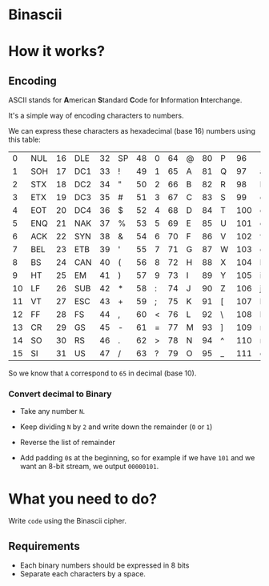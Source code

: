# Binascii

# How it works?

## Encoding

ASCII stands for **A**merican **S**tandard **C**ode for **I**nformation **I**nterchange.

It's a simple way of encoding characters to numbers.

We can express these characters as hexadecimal (base 16) numbers using this table:

<table>
	<tbody>
		<tr>
			<td>0</td>
			<td>NUL</td>
			<td>16</td>
			<td>DLE</td>
			<td>32</td>
			<td>SP</td>
			<td>48</td>
			<td>0</td>
			<td>64</td>
			<td>@</td>
			<td>80</td>
			<td>P</td>
			<td>96</td>
			<td>`</td>
			<td>112</td>
			<td>p</td>
		</tr>
		<tr>
			<td>1</td>
			<td>SOH</td>
			<td>17</td>
			<td>DC1</td>
			<td>33</td>
			<td>!</td>
			<td>49</td>
			<td>1</td>
			<td>65</td>
			<td>A</td>
			<td>81</td>
			<td>Q</td>
			<td>97</td>
			<td>a</td>
			<td>113</td>
			<td>q</td>
		</tr>
		<tr>
			<td>2</td>
			<td>STX</td>
			<td>18</td>
			<td>DC2</td>
			<td>34</td>
			<td>"</td>
			<td>50</td>
			<td>2</td>
			<td>66</td>
			<td>B</td>
			<td>82</td>
			<td>R</td>
			<td>98</td>
			<td>b</td>
			<td>114</td>
			<td>r</td>
		</tr>
		<tr>
			<td>3</td>
			<td>ETX</td>
			<td>19</td>
			<td>DC3</td>
			<td>35</td>
			<td>#</td>
			<td>51</td>
			<td>3</td>
			<td>67</td>
			<td>C</td>
			<td>83</td>
			<td>S</td>
			<td>99</td>
			<td>c</td>
			<td>115</td>
			<td>s</td>
		</tr>
		<tr>
			<td>4</td>
			<td>EOT</td>
			<td>20</td>
			<td>DC4</td>
			<td>36</td>
			<td>$</td>
			<td>52</td>
			<td>4</td>
			<td>68</td>
			<td>D</td>
			<td>84</td>
			<td>T</td>
			<td>100</td>
			<td>d</td>
			<td>116</td>
			<td>t</td>
		</tr>
		<tr>
			<td>5</td>
			<td>ENQ</td>
			<td>21</td>
			<td>NAK</td>
			<td>37</td>
			<td>%</td>
			<td>53</td>
			<td>5</td>
			<td>69</td>
			<td>E</td>
			<td>85</td>
			<td>U</td>
			<td>101</td>
			<td>e</td>
			<td>117</td>
			<td>u</td>
		</tr>
		<tr>
			<td>6</td>
			<td>ACK</td>
			<td>22</td>
			<td>SYN</td>
			<td>38</td>
			<td>&amp;</td>
			<td>54</td>
			<td>6</td>
			<td>70</td>
			<td>F</td>
			<td>86</td>
			<td>V</td>
			<td>102</td>
			<td>f</td>
			<td>118</td>
			<td>v</td>
		</tr>
		<tr>
			<td>7</td>
			<td>BEL</td>
			<td>23</td>
			<td>ETB</td>
			<td>39</td>
			<td>'</td>
			<td>55</td>
			<td>7</td>
			<td>71</td>
			<td>G</td>
			<td>87</td>
			<td>W</td>
			<td>103</td>
			<td>g</td>
			<td>119</td>
			<td>w</td>
		</tr>
		<tr>
			<td>8</td>
			<td>BS</td>
			<td>24</td>
			<td>CAN</td>
			<td>40</td>
			<td>(</td>
			<td>56</td>
			<td>8</td>
			<td>72</td>
			<td>H</td>
			<td>88</td>
			<td>X</td>
			<td>104</td>
			<td>h</td>
			<td>120</td>
			<td>x</td>
		</tr>
		<tr>
			<td>9</td>
			<td>HT</td>
			<td>25</td>
			<td>EM</td>
			<td>41</td>
			<td>)</td>
			<td>57</td>
			<td>9</td>
			<td>73</td>
			<td>I</td>
			<td>89</td>
			<td>Y</td>
			<td>105</td>
			<td>i</td>
			<td>121</td>
			<td>y</td>
		</tr>
		<tr>
			<td>10</td>
			<td>LF</td>
			<td>26</td>
			<td>SUB</td>
			<td>42</td>
			<td>*</td>
			<td>58</td>
			<td>:</td>
			<td>74</td>
			<td>J</td>
			<td>90</td>
			<td>Z</td>
			<td>106</td>
			<td>j</td>
			<td>122</td>
			<td>z</td>
		</tr>
		<tr>
			<td>11</td>
			<td>VT</td>
			<td>27</td>
			<td>ESC</td>
			<td>43</td>
			<td>+</td>
			<td>59</td>
			<td>;</td>
			<td>75</td>
			<td>K</td>
			<td>91</td>
			<td>[</td>
			<td>107</td>
			<td>k</td>
			<td>123</td>
			<td>{</td>
		</tr>
		<tr>
			<td>12</td>
			<td>FF</td>
			<td>28</td>
			<td>FS</td>
			<td>44</td>
			<td>,</td>
			<td>60</td>
			<td>&lt;</td>
			<td>76</td>
			<td>L</td>
			<td>92</td>
			<td>\</td>
			<td>108</td>
			<td>l</td>
			<td>124</td>
			<td>|</td>
		</tr>
		<tr>
			<td>13</td>
			<td>CR</td>
			<td>29</td>
			<td>GS</td>
			<td>45</td>
			<td>-</td>
			<td>61</td>
			<td>=</td>
			<td>77</td>
			<td>M</td>
			<td>93</td>
			<td>]</td>
			<td>109</td>
			<td>m</td>
			<td>125</td>
			<td>}</td>
		</tr>
		<tr>
			<td>14</td>
			<td>SO</td>
			<td>30</td>
			<td>RS</td>
			<td>46</td>
			<td>.</td>
			<td>62</td>
			<td>&gt;</td>
			<td>78</td>
			<td>N</td>
			<td>94</td>
			<td>^</td>
			<td>110</td>
			<td>n</td>
			<td>126</td>
			<td>~</td>
		</tr>
		<tr>
			<td>15</td>
			<td>SI</td>
			<td>31</td>
			<td>US</td>
			<td>47</td>
			<td>/</td>
			<td>63</td>
			<td>?</td>
			<td>79</td>
			<td>O</td>
			<td>95</td>
			<td>_</td>
			<td>111</td>
			<td>o</td>
			<td>127</td>
			<td>DEL</td>
		</tr>
	</tbody>
</table>

So we know that `A` correspond to `65` in decimal (base 10).

### Convert decimal to Binary
- Take any number `N`.

- Keep dividing `N` by `2` and write down the remainder (`0` or `1`)
- Reverse the list of remainder

- Add padding `0`s at the beginning, so for example if we have `101` and we want an 8-bit stream, we output `00000101`.

# What you need to do?
Write `code` using the Binascii cipher.

## Requirements
- Each binary numbers should be expressed in 8 bits
- Separate each characters by a space.
